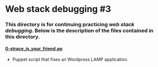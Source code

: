 # Web stack debugging #3
### This directory is for continuing practicing _web stack debugging_. Below is the description of the files contained in this directory.

#### [0-strace_is_your_friend.pp](./0-strace_is_your_friend.pp)
* Puppet script that fixes an Wordpress LAMP application.
